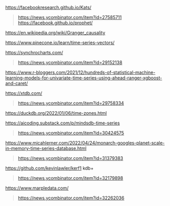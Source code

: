 https://facebookresearch.github.io/Kats/
> https://news.ycombinator.com/item?id=27585711
  > https://facebook.github.io/prophet/

https://en.wikipedia.org/wiki/Granger_causality

https://www.pinecone.io/learn/time-series-vectors/

https://synchrocharts.com/
> https://news.ycombinator.com/item?id=29152138

https://www.r-bloggers.com/2021/12/hundreds-of-statistical-machine-learning-models-for-univariate-time-series-using-ahead-ranger-xgboost-and-caret/

https://xtdb.com/
> https://news.ycombinator.com/item?id=29758334

https://duckdb.org/2022/01/06/time-zones.html

https://aicoding.substack.com/p/mindsdb-time-series
> https://news.ycombinator.com/item?id=30424575

https://www.micahlerner.com/2022/04/24/monarch-googles-planet-scale-in-memory-time-series-database.html
> https://news.ycombinator.com/item?id=31379383

https://github.com/kevinlawler/kerf1 kdb+
> https://news.ycombinator.com/item?id=32179898

https://www.marpledata.com/
> https://news.ycombinator.com/item?id=32262036

